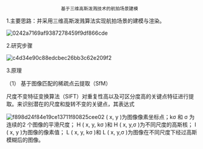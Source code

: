                         基于三维高斯泼溅技术的航拍场景建模

1.主要思路：并采用三维高斯泼溅算法实现航拍场景的建模与渲染。

![0242a7169af9387278459f9df866cde](https://github.com/user-attachments/assets/d0dedba8-ad1a-4545-86d4-b568f036f6cb)


2.研究步骤

![c4d34e90c88edcbec26bb3c62e209f2](https://github.com/user-attachments/assets/f55f2487-3abc-4041-ba4d-ba3d655ccf4b)

3.原理

（1） 基于图像匹配的稀疏点云提取（SfM）

尺度不变特征变换算法（SIFT）对重复性高以及可区分度高的关键点特征进行提取。来识别潜在的尺度和旋转不变的关键点，其表达式

![f898d24f84e19ce13711f80825cee02](https://github.com/user-attachments/assets/bee68f5a-2288-410d-bbb7-f1ba94f77952)
( x, y )为图像像素坐标点；kσ 和 σ 为连续的2 个图像的平滑尺度；
H ( x, y, kσ )和 H ( x, y,σ )为不同尺度的高斯核；
I ( x, y )为图像的像素值；
L ( x, y, kσ )和 L ( x, y,σ )为图像在不同尺度下经过高斯模糊后的图像。
